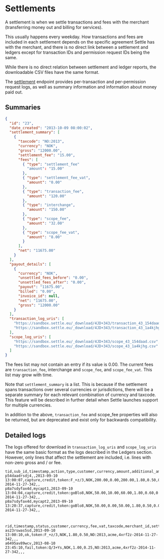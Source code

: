 # Settlements

A settlement is when we settle transactions and fees with the merchant (transferring money out and billing for services).

This usually happens every weekday. How transactions and fees are included in each settlement depends on the specific agreement Settle has with the merchant, and there is no direct link between a settlement and ledgers except for transaction IDs and permission request IDs being the same.

While there is no direct relation between settlement and ledger reports, the downloadable CSV files have the same format.

The [settlement](./b3A6MTUzOTU0MjQ-merchant-settlement-get) endpoint provides per-transaction and per-permission request logs, as well as summary information and information about money paid out.

## Summaries

```json title="Sample response from the merchant.settlement.get method"
{
  "id": "23",
  "date_created": "2013-10-09 08:00:02",
  "settlement_summary": [
    {
      "taxcode": "NO:2013",
      "currency": "NOK",
      "gross": "12000.00",
      "settlement_fee": "15.00",
      "fees": [
        { "type": "settlement_fee"
          "amount": "15.00"
        },
        { "type": "settlement_fee_vat",
          "amount": "0.00"
        },
        { "type": "transaction_fee",
          "amount": "120.00"
        },
        { "type": "interchange",
          "amount": "150.00"
        },
        { "type": "scope_fee",
          "amount": "32.00"
        },
        { "type": "scope_fee_vat",
          "amount": "8.00"
        }
      ],
      "net": "11675.00"
    }
  ],
  "payout_details": [
    {
      "currency": "NOK",
      "unsettled_fees_before": "0.00",
      "unsettled_fees_after": "0.00",
      "payout": "11675.00",
      "billed": "0.00",
      "invoice_id": null,
      "net": "11675.00",
      "gross": "12000.00"
    }
  ],
  "transaction_log_uris": [
    "https://sandbox.settle.eu/_download/4JD+343/transaction_43_154daad.csv",
    "https://sandbox.settle.eu/_download/4JD+343/transaction_43_1a4kjhg.csv"
  ],
  "scope_log_uris": [
    "https://sandbox.settle.eu/_download/4JD+343/scope_43_154daad.csv",
    "https://sandbox.settle.eu/_download/4JD+343/scope_43_1a4kjhg.csv"
  ]
}

```

The fees list may not contain an entry if its value is 0.00. The current fees are `transaction_fee`, interchange and `scope_fee`, and `scope_fee_vat`. This list may grow with time.

Note that `settlement_summary` is a list. This is because if the settlement spans transactions over several currencies or jurisdictions, there will be a separate summary for each relevant combination of currency and taxcode. This feature will be described in further detail when Settle launches support for multiple currencies.

In addition to the above, `transaction_fee` and scope_fee properties will also be returned, but are deprecated and exist only for backwards compatibility.


## Detailed logs

The logs offered for download in `transaction_log_uris` and `scope_log_uris` have the same basic format as the logs described in the Ledgers section. However, only lines that affect the settlement are included, i.e. lines with non-zero gross and / or fee.

```text title="Sample settlement transaction log"
tid,sub_id,timestamp,action,type,customer,currency,amount,additional_amount,gross,fee,interchange,vat,taxcode,net,merchant_id,settlement_id,reserved1,reserved2
p54daadrsdj4,,2013-09-10 13:00:07,capture,credit,token:F_+z/3,NOK,200.00,0.00,200.00,1.80,0.50,0.00,NO:2013,197.70,acme,4xrf2z-2014-11-27-342,,
p8a7sdyfax4d,mycapt1,2013-09-10 13:04:04,capture,credit,token:goBlo8,NOK,50.00,10.00,60.00,1.80,0.60,0.00,NO:2013,57.60,acme,4xrf2z-2014-11-27-342,,
p8a7sdyfax4d,mycapt2,2013-09-10 13:20:37,capture,credit,token:goBlo8,NOK,50.00,0.00,50.00,1.80,0.50,0.00,NO:2013,47.70,acme,4xrf2z-2014-11-27-342,,

```

#

```text title="Sample settlement scope (permission request) log"
rid,timestamp,status,customer,currency,fee,vat,taxcode,merchant_id,settlement_id,reserved1,reserved2,reserved3
as23rswas5sd,2013-09-10 13:00:10,ok,token:F_+z/3,NOK,1.80,0.50,NO:2013,acme,4xrf2z-2014-11-27-342,,,
a6495av89wcv,2013-08-10 23:45:10,fail,token:Q/3+Ys,NOK,1.00,0.25,NO:2013,acme,4xrf2z-2014-11-27-342,,,
```
